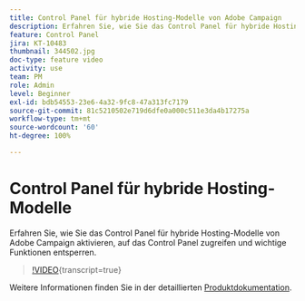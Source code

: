 ```yaml
---
title: Control Panel für hybride Hosting-Modelle von Adobe Campaign
description: Erfahren Sie, wie Sie das Control Panel für hybride Hosting-Modelle aktivieren, auf das Control Panel zugreifen und wichtige Funktionen entsperren.
feature: Control Panel
jira: KT-10483
thumbnail: 344502.jpg
doc-type: feature video
activity: use
team: PM
role: Admin
level: Beginner
exl-id: bdb54553-23e6-4a32-9fc8-47a313fc7179
source-git-commit: 81c5210502e719d6dfe0a000c511e3da4b17275a
workflow-type: tm+mt
source-wordcount: '60'
ht-degree: 100%

---
```


# Control Panel für hybride Hosting-Modelle

Erfahren Sie, wie Sie das Control Panel für hybride Hosting-Modelle von Adobe Campaign aktivieren, auf das Control Panel zugreifen und wichtige Funktionen entsperren.

>[!VIDEO](https://video.tv.adobe.com/v/344502?learn=on){transcript=true}

Weitere Informationen finden Sie in der detaillierten [Produktdokumentation](https://experienceleague.adobe.com/docs/control-panel/using/performance-monitoring/external-accounts.html?lang=de).
